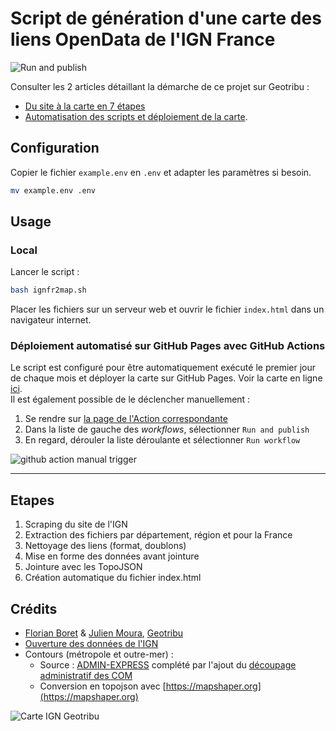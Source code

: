 # Script de génération d'une carte des liens OpenData de l'IGN France

![Run and publish](https://github.com/geotribu/ign-fr-opendata-download-ui/workflows/Run%20and%20publish/badge.svg)

Consulter les 2 articles détaillant la démarche de ce projet sur Geotribu : 

- [Du site à la carte en 7 étapes](https://static.geotribu.fr/articles/2021/2021-02-15_ignfr2map_carte_liens_IGN_open-data_7_etapes/)
- [Automatisation des scripts et déploiement de la carte](https://static.geotribu.fr/articles/2021/2021-02-19_ignfr2map_automatisation_deploiement/).

## Configuration

Copier le fichier `example.env` en `.env` et adapter les paramètres si besoin.

```bash
mv example.env .env
```

## Usage

### Local

Lancer le script :

```bash
bash ignfr2map.sh
```

Placer les fichiers sur un serveur web et ouvrir le fichier `index.html` dans un navigateur internet.

### Déploiement automatisé sur GitHub Pages avec GitHub Actions

Le script est configuré pour être automatiquement exécuté le premier jour de chaque mois et déployer la carte sur GitHub Pages. Voir la carte en ligne [ici](https://geotribu.github.io/ign-fr-opendata-download-ui/index.html).  
Il est également possible de le déclencher manuellement :

1. Se rendre sur [la page de l'Action correspondante](https://github.com/geotribu/ign-fr-opendata-download-ui/actions?query=workflten%20as%20besoinow%3A%22Run+and+publish%22)
2. Dans la liste de gauche des *workflows*, sélectionner `Run and publish`
3. En regard, dérouler la liste déroulante et sélectionner `Run workflow`

![github action manual trigger](https://cdn.geotribu.fr/img/articles-blog-rdp/articles/ign_opendata_map/github_action_workflow_manual_trigger.png "Déclencher manuellement l'exécution par GitHub Actions")

----

## Etapes

1. Scraping du site de l'IGN
2. Extraction des fichiers par département, région et pour la France
3. Nettoyage des liens (format, doublons)
4. Mise en forme des données avant jointure
5. Jointure avec les TopoJSON
6. Création automatique du fichier index.html

## Crédits

- [Florian Boret](https://static.geotribu.fr/team/fbor/) & [Julien Moura](https://static.geotribu.fr/team/jmou/), [Geotribu](https://static.geotribu.fr)
- [Ouverture des données de l'IGN](https://geoservices.ign.fr/documentation/diffusion/telechargement-donnees-libres.html)
- Contours (métropole et outre-mer) :
  - Source : [ADMIN-EXPRESS](https://geoservices.ign.fr/documentation/diffusion/telechargement-donnees-libres.html#admin-express) complété par l'ajout du [découpage administratif des COM](https://www.data.gouv.fr/fr/datasets/decoupage-administratif-des-com-st-martin-et-st-barthelemy-format-admin-express/) 
  - Conversion en topojson avec [https://mapshaper.org](https://mapshaper.org)

![Carte IGN Geotribu](https://cdn.geotribu.fr/img/articles-blog-rdp/articles/ign_opendata_map/ign_opendata_map_html_rendu.png "Capture d'écran de la carte déployée sur GitHub Pages")

